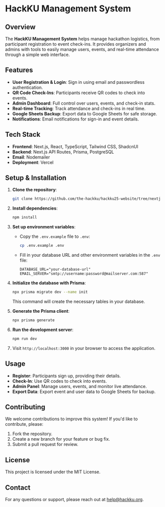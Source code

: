 # **HackKU Management System**

## Overview

The **HackKU Management System** helps manage hackathon logistics, from participant registration to event check-ins. It provides organizers and admins with tools to easily manage users, events, and real-time attendance through a simple web interface.

## Features

- **User Registration & Login**: Sign in using email and passwordless authentication.
- **QR Code Check-Ins**: Participants receive QR codes to check into events.
- **Admin Dashboard**: Full control over users, events, and check-in stats.
- **Real-time Tracking**: Track attendance and check-ins in real time.
- **Google Sheets Backup**: Export data to Google Sheets for safe storage.
- **Notifications**: Email notifications for sign-in and event details.

## Tech Stack

- **Frontend**: Next.js, React, TypeScript, Tailwind CSS, ShadcnUI
- **Backend**: Next.js API Routes, Prisma, PostgreSQL
- **Email**: Nodemailer
- **Deployment**: Vercel

## Setup & Installation

1. **Clone the repository**:
   ```bash
   git clone https://github.com/the-hackku/hackku25-website/tree/nextjs
   ```
2. **Install dependencies**:
   ```bash
   npm install
   ```
3. **Set up environment variables**:

   - Copy the `.env.example` file to `.env`:
     ```bash
     cp .env.example .env
     ```
   - Fill in your database URL and other environment variables in the `.env` file:
     ```
     DATABASE_URL="your-database-url"
     EMAIL_SERVER="smtp://username:password@mailserver.com:587"
     ```

4. **Initialize the database with Prisma**:

   ```bash
   npx prisma migrate dev --name init
   ```

   This command will create the necessary tables in your database.

5. **Generate the Prisma client**:

   ```bash
   npx prisma generate
   ```

6. **Run the development server**:

   ```bash
   npm run dev
   ```

7. Visit `http://localhost:3000` in your browser to access the application.

## Usage

- **Register**: Participants sign up, providing their details.
- **Check-In**: Use QR codes to check into events.
- **Admin Panel**: Manage users, events, and monitor live attendance.
- **Export Data**: Export event and user data to Google Sheets for backup.

## Contributing

We welcome contributions to improve this system! If you'd like to contribute, please:

1. Fork the repository.
2. Create a new branch for your feature or bug fix.
3. Submit a pull request for review.

## License

This project is licensed under the MIT License.

## Contact

For any questions or support, please reach out at [help@hackku.org](mailto:help@hackku.org).
